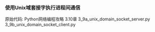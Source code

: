 ### 使用Unix域套接字执行进程间通信

原始代码: Python网络编程攻略 3.10章
3_9a_unix_domain_socket_server.py
3_9b_unix_domain_socket_client.py
